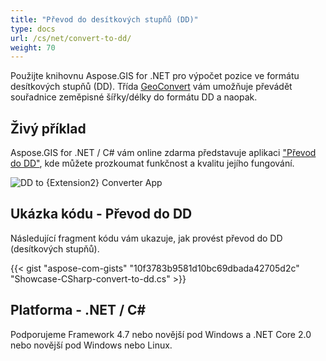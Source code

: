 ```yaml
---
title: "Převod do desítkových stupňů (DD)"
type: docs
url: /cs/net/convert-to-dd/
weight: 70
---
```


Použijte knihovnu Aspose.GIS for .NET pro výpočet pozice ve formátu desítkových stupňů (DD). Třída [GeoConvert](https://reference.aspose.com/gis/net/aspose.gis/geoconvert) vám umožňuje převádět souřadnice zeměpisné šířky/délky do formátu DD a naopak.

## **Živý příklad**
 
Aspose.GIS for .NET / C# vám online zdarma představuje aplikaci ["Převod do DD"](https://products.aspose.app/gis/coordinates/convert-to-dd), kde můžete prozkoumat funkčnost a kvalitu jejího fungování.

![DD to {Extension2} Converter App](coordinates.png)

## **Ukázka kódu - Převod do DD**

Následující fragment kódu vám ukazuje, jak provést převod do DD (desítkových stupňů).

{{< gist "aspose-com-gists" "10f3783b9581d10bc69dbada42705d2c" "Showcase-CSharp-convert-to-dd.cs" >}}

## **Platforma - .NET / C#**

Podporujeme Framework 4.7 nebo novější pod Windows a .NET Core 2.0 nebo novější pod Windows nebo Linux.

